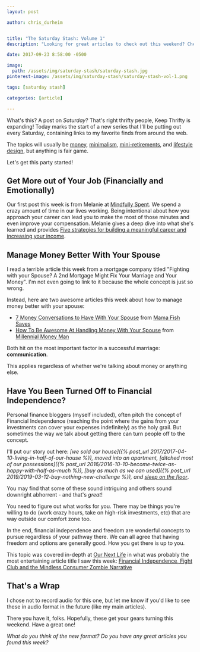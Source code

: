 ```yaml
---
layout: post

author: chris_durheim


title: "The Saturday Stash: Volume 1"
description: "Looking for great articles to check out this weekend? Check out my favorite finds from the week."

date: 2017-09-23 8:58:00 -0500

image:
  path: /assets/img/saturday-stash/saturday-stash.jpg
pinterest-image: /assets/img/saturday-stash/saturday-stash-vol-1.png

tags: [saturday stash]

categories: [article]

---
```


What's this? A post on _Saturday_? That's right thrifty people, Keep Thrifty is expanding! Today marks the start of a new series that I'll be putting out every Saturday, containing links to my favorite finds from around the web.

The topics will usually be [money](/archive/#money), [minimalism](/archive/#minimalism), [mini-retirements](/archive/#mini-retirement), and [lifestyle design](/archive/#dreams-&-values), but anything is fair game.

Let's get this party started!

## Get More out of Your Job (Financially and Emotionally)

Our first post this week is from Melanie at [Mindfully Spent](https://www.mindfullyspent.com). We spend a crazy amount of time in our lives working. Being intentional about how you approach your career can lead you to make the most of those minutes and even improve your compensation. Melanie gives a deep dive into what she's learned and provides [Five strategies for building a meaningful career and increasing your income](https://www.mindfullyspent.com/home/five-strategies-to-successfully-increase-annual-income-get-raises-gain-responsibility-career-growth).

## Manage Money Better With Your Spouse

I read a terrible article this week from a mortgage company titled "Fighting with your Spouse? A 2nd Mortgage Might Fix Your Marriage and Your Money". I'm not even going to link to it because the whole concept is just so wrong.

Instead, here are two awesome articles this week about how to manage money better with your spouse:

- [7 Money Conversations to Have With Your Spouse](https://www.mamafishsaves.com/money-conversations-spouse/) from [Mama Fish Saves](https://www.mamafishsaves.com)
- [How To Be Awesome At Handling Money With Your Spouse](https://millennialmoneyman.com/how-to-be-awesome-at-handling-money-with-your-spouse/) from [Millennial Money Man](https://millennialmoneyman.com)

Both hit on the most important factor in a successful marriage: __communication__.

This applies regardless of whether we're talking about money or anything else.

## Have You Been Turned Off to Financial Independence?

Personal finance bloggers (myself included), often pitch the concept of Financial Independence (reaching the point where the gains from your investments can cover your expenses indefinitely) as the holy grail. But sometimes the way we talk about getting there can turn people off to the concept.

I'll put our story out here: _[we sold our house]({% post_url 2017/2017-04-10-living-in-half-of-our-house %}), moved into an apartment, [ditched most of our possessions]({% post_url 2016/2016-10-10-become-twice-as-happy-with-half-as-much %}), [buy as much as we can used]({% post_url 2019/2019-03-12-buy-nothing-new-challenge %}), and [sleep on the floor](http://www.jaimedeclutters.com/blog/2017/04/05/why-we-sleep-on-the-floor/)_.

You may find that some of these sound intriguing and others sound downright abhorrent - and that's _great_!

You need to figure out what works for you. There may be things you're willing to do (work crazy hours, take on high-risk investments, etc) that are way outside our comfort zone too.

In the end, financial independence and freedom are wonderful concepts to pursue regardless of your pathway there. We can all agree that having freedom and options are generally good. How you get there is up to you.

This topic was covered in-depth at [Our Next Life](https://ournextlife.com) in what was probably the most entertaining article title I saw this week: [Financial Independence, Fight Club and the Mindless Consumer Zombie Narrative](https://ournextlife.com/2017/09/20/fight-club-narrative/)

## That's a Wrap

I chose not to record audio for this one, but let me know if you'd like to see these in audio format in the future (like my main articles).

There you have it, folks. Hopefully, these get your gears turning this weekend. Have a great one!

_What do you think of the new format? Do you have any great articles you found this week?_
